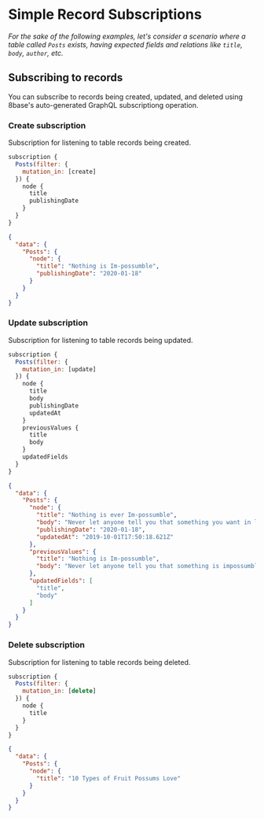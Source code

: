 # Simple Record Subscriptions

*For the sake of the following examples, let's consider a scenario where a table called `Posts` exists, having expected fields and relations like `title`, `body`, `author`, etc.*

## Subscribing to records
You can subscribe to records being created, updated, and deleted using 8base's auto-generated GraphQL subscriptiong operation.

### Create subscription
Subscription for listening to table records being created.


```javascript
subscription {
  Posts(filter: {
    mutation_in: [create]
  }) {
    node {
      title
      publishingDate
    }
  }
}
```



```json
{
  "data": {
    "Posts": {
      "node": {
        "title": "Nothing is Im-possumble",
        "publishingDate": "2020-01-18"
      }
    }
  }
}
```



### Update subscription
Subscription for listening to table records being updated.


```javascript
subscription {
  Posts(filter: {
    mutation_in: [update]
  }) {
    node {
      title
      body
      publishingDate
      updatedAt
    }
    previousValues {
      title
      body
    }
    updatedFields
  }
}
```



```json
{
  "data": {
    "Posts": {
      "node": {
        "title": "Nothing is ever Im-possumble",
        "body": "Never let anyone tell you that something you want in life is impossumble.",
        "publishingDate": "2020-01-18",
        "updatedAt": "2019-10-01T17:50:18.621Z"
      },
      "previousValues": {
        "title": "Nothing is Im-possumble",
        "body": "Never let anyone tell you that something is impossumble."
      },
      "updatedFields": [
        "title",
        "body"
      ]
    }
  }
}
```



### Delete subscription
Subscription for listening to table records being deleted.


```javascript
subscription {
  Posts(filter: {
    mutation_in: [delete]
  }) {
    node {
      title
    }
  }
}
```



```json
{
  "data": {
    "Posts": {
      "node": {
        "title": "10 Types of Fruit Possums Love"
      }
    }
  }
}
```


